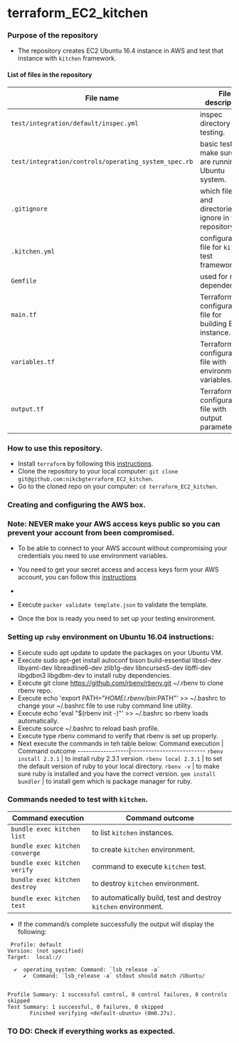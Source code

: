 # terraform_EC2_kitchen

### Purpose of the repository 
- The repository creates EC2 Ubuntu 16.4 instance in AWS and test that instance with `kitchen` framework.

#### List of files in the repository

File name                            | File description 
------------------------------------ | --------------------------------------------------------------
`test/integration/default/inspec.yml` | inspec directory for testing.
`test/integration/controls/operating_system_spec.rb` | basic test to make sure we are running Ubuntu system.
`.gitignore` | which files and directories to ignore in the repository.
`.kitchen.yml` | configuration file for `kitchen` test framework.
`Gemfile` | used for ruby dependencies.
`main.tf` | Terraform configuration file for building EC2 instance.
`variables.tf` | Terraform configuration file with environmental variables.
`output.tf` | Terraform configuration file with output parameters.

### How to use this repository. 
- Install `terraform` by following this [instructions](https://www.terraform.io/intro/getting-started/install.html).
- Clone the repository to your local computer: `git clone git@github.com:nikcbgterraform_EC2_kitchen`.
- Go to the cloned repo on your computer: `cd terraform_EC2_kitchen`.

### Creating and configuring the AWS box.
### Note: NEVER make your AWS access keys public so you can prevent your account from been compromised.
- To be able to connect to your AWS account without compromising your credentials you need to use environment variables.
- You need to get your secret access and access keys form your AWS account, you can follow this [instructions](https://docs.aws.amazon.com/general/latest/gr/managing-aws-access-keys.html)
- 
- Execute `packer validate template.json` to validate the template.

- Once the box is ready you need to set up your testing environment.

### Setting up `ruby` environment on Ubuntu 16.04 instructions:
- Execute sudo apt update to update the packages on your Ubuntu VM.
- Execute sudo apt-get install autoconf bison build-essential libssl-dev libyaml-dev libreadline6-dev zlib1g-dev libncurses5-dev libffi-dev libgdbm3 libgdbm-dev to install ruby dependencies.
- Execute git clone https://github.com/rbenv/rbenv.git ~/.rbenv to clone rbenv repo.
- Execute echo 'export PATH="$HOME/.rbenv/bin:$PATH"' >> ~/.bashrc to change your ~/.bashrc file to use ruby command line utility.
- Execute echo 'eval "$(rbenv init -)"' >> ~/.bashrc so rbenv loads automatically.
- Execute source ~/.bashrc to reload bash profile.
- Execute type rbenv command to verify that rbenv is set up properly.
- Next execute the commands in teh table below:
Command execution |	Command outcome
------------------|--------------------------
`rbenv install 2.3.1`	| to install ruby 2.3.1 version.
`rbenv local 2.3.1`	| to set the default version of ruby to your local directory.
`rbenv -v`	| to make sure ruby is installed and you have the correct version.
`gem install bundler`	| to install gem which is package manager for ruby.


### Commands needed to test with `kitchen`.

Command execution                    | Command outcome
------------------------------------ | --------------------------------------------------------------
`bundle exec kitchen list` | to list `kitchen` instances.
`bundle exec kitchen converge` | to create `kitchen` environment.
`bundle exec kitchen verify` | command to execute `kitchen` test.
`bundle exec kitchen destroy` | to destroy `kitchen` environment.
`bundle exec kitchen test` | to automatically build, test and destroy `kitchen` environment.

- If the command/s complete successfully the output will display the following:

```
 Profile: default
Version: (not specified)
Target:  local://

  ✔  operating_system: Command: `lsb_release -a`
     ✔  Command: `lsb_release -a` stdout should match /Ubuntu/


Profile Summary: 1 successful control, 0 control failures, 0 controls skipped
Test Summary: 1 successful, 0 failures, 0 skipped
       Finished verifying <default-ubuntu> (0m0.27s).

```


### TO DO: Check if everything works as expected. 
